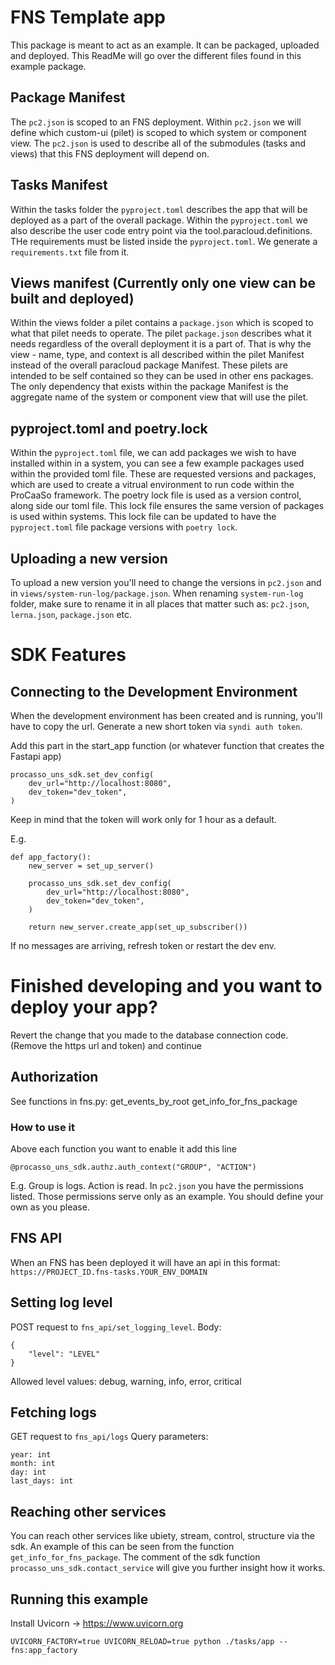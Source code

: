 # FNS Template app
This package is meant to act as an example. It can be packaged, uploaded and deployed.
This ReadMe will go over the different files found in this example package.

## Package Manifest
The `pc2.json` is scoped to an FNS deployment. Within `pc2.json` we will define which custom-ui (pilet) is scoped to which system or component view. The `pc2.json` is used to describe all of the submodules (tasks and views) that this FNS deployment will depend on. 

## Tasks Manifest
Within the tasks folder the `pyproject.toml` describes the app that will be deployed as a part of the overall package. Within the `pyproject.toml` we also describe the user code entry point via the tool.paracloud.definitions.
THe requirements must be listed inside the `pyproject.toml`. We generate a `requirements.txt` file from it.

## Views manifest (Currently only one view can be built and deployed)
Within the views folder a pilet contains a `package.json` which is scoped to what that pilet needs to operate. The pilet `package.json` describes what it needs regardless of the overall deployment it is a part of. That is why the view - name, type, and context is all described within the pilet Manifest instead of the overall paracloud package Manifest. These pilets are intended to be self contained so they can be used in other ens packages. The only dependency that exists within the package Manifest is the aggregate name of the system or component view that will use the pilet. 

## pyproject.toml and poetry.lock
Within the `pyproject.toml` file, we can add packages we wish to have installed within in a system, you can see a few example packages used within the provided toml file. These are requested versions and packages, which are used to create a vitrual environment to run code within the ProCaaSo framework. The poetry lock file is used as a version control, along side our toml file. This lock file ensures the same version of packages is used within systems. This lock file can be updated to have the `pyproject.toml` file package versions with `poetry lock`.

## Uploading a new version
To upload a new version you'll need to change the versions in `pc2.json` and in `views/system-run-log/package.json`.
When renaming `system-run-log` folder, make sure to rename it in all places that matter such as: `pc2.json`, `lerna.json`, `package.json` etc.


# SDK Features

## Connecting to the Development Environment

When the development environment has been created and is running, you'll have to copy the url.
Generate a new short token via `syndi auth token`. 

Add this part in the start_app function (or whatever function that creates the Fastapi app)

```
procasso_uns_sdk.set_dev_config(
    dev_url="http://localhost:8080",
    dev_token="dev_token",
)
```
Keep in mind that the token will work only for 1 hour as a default.

E.g.

```
def app_factory():
    new_server = set_up_server()

    procasso_uns_sdk.set_dev_config(
        dev_url="http://localhost:8080",
        dev_token="dev_token",
    )

    return new_server.create_app(set_up_subscriber())
```

If no messages are arriving, refresh token or restart the dev env.


# Finished developing and you want to deploy your app?

Revert the change that you made to the database connection code.
(Remove the https url and token) and continue 

## Authorization
See functions in fns.py:
    get_events_by_root
    get_info_for_fns_package

### How to use it
Above each function you want to enable it add this line

```@procasso_uns_sdk.authz.auth_context("GROUP", "ACTION")```

E.g. Group is logs. Action is read.
In `pc2.json` you have the permissions listed.
Those permissions serve only as an example. You should define your own as you please.

## FNS API
When an FNS has been deployed it will have an api in this format:
`https://PROJECT_ID.fns-tasks.YOUR_ENV_DOMAIN`

## Setting log level
POST request to `fns_api/set_logging_level`.
Body:
```
{
    "level": "LEVEL"
}
```
Allowed level values: debug, warning, info, error, critical

## Fetching logs
GET request to `fns_api/logs`
Query parameters:
```
year: int
month: int
day: int
last_days: int
```

## Reaching other services
You can reach other services like ubiety, stream, control, structure via the sdk.
An example of this can be seen from the function `get_info_for_fns_package`.
The comment of the sdk function `procasso_uns_sdk.contact_service` will give you 
further insight how it works.

## Running this example

Install Uvicorn -> https://www.uvicorn.org

```UVICORN_FACTORY=true UVICORN_RELOAD=true python ./tasks/app -- fns:app_factory```
